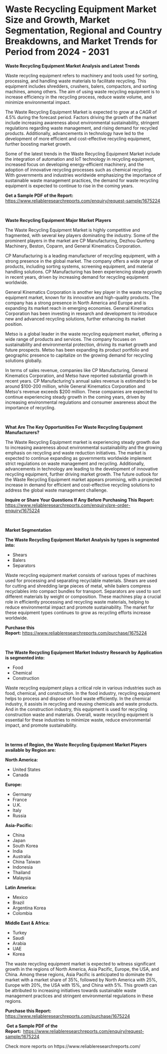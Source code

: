 <p><h1>Waste Recycling Equipment Market Size and Growth, Market Segmentation, Regional and Country Breakdowns, and Market Trends for Period from 2024 -  2031</h1></p><p><strong>Waste Recycling Equipment Market Analysis and Latest Trends</strong></p>
<p><p>Waste recycling equipment refers to machinery and tools used for sorting, processing, and handling waste materials to facilitate recycling. This equipment includes shredders, crushers, balers, compactors, and sorting machines, among others. The aim of using waste recycling equipment is to increase efficiency in the recycling process, reduce waste volume, and minimize environmental impact.</p><p>The Waste Recycling Equipment Market is expected to grow at a CAGR of 4.5% during the forecast period. Factors driving the growth of the market include increasing awareness about environmental sustainability, stringent regulations regarding waste management, and rising demand for recycled products. Additionally, advancements in technology have led to the development of more efficient and cost-effective recycling equipment, further boosting market growth.</p><p>Some of the latest trends in the Waste Recycling Equipment Market include the integration of automation and IoT technology in recycling equipment, increased focus on developing energy-efficient machinery, and the adoption of innovative recycling processes such as chemical recycling. With governments and industries worldwide emphasizing the importance of sustainable waste management practices, the demand for waste recycling equipment is expected to continue to rise in the coming years.</p></p>
<p><strong>Get a Sample PDF of the Report:&nbsp;</strong> <a href="https://www.reliableresearchreports.com/enquiry/request-sample/1675224">https://www.reliableresearchreports.com/enquiry/request-sample/1675224</a></p>
<p>&nbsp;</p>
<p><strong>Waste Recycling Equipment Major Market Players</strong></p>
<p><p>The Waste Recycling Equipment Market is highly competitive and fragmented, with several key players dominating the industry. Some of the prominent players in the market are CP Manufacturing, Dezhou Qunfeng Machinery, Beston, Coparm, and General Kinematics Corporation.</p><p>CP Manufacturing is a leading manufacturer of recycling equipment, with a strong presence in the global market. The company offers a wide range of products, including sorting systems, screening equipment, and material handling solutions. CP Manufacturing has been experiencing steady growth in recent years, driven by increasing demand for recycling equipment worldwide.</p><p>General Kinematics Corporation is another key player in the waste recycling equipment market, known for its innovative and high-quality products. The company has a strong presence in North America and Europe and is expanding its market reach in emerging economies. General Kinematics Corporation has been investing in research and development to introduce new and advanced recycling solutions, further enhancing its market position.</p><p>Metso is a global leader in the waste recycling equipment market, offering a wide range of products and services. The company focuses on sustainability and environmental protection, driving its market growth and future prospects. Metso has been expanding its product portfolio and geographic presence to capitalize on the growing demand for recycling solutions globally.</p><p>In terms of sales revenue, companies like CP Manufacturing, General Kinematics Corporation, and Metso have reported substantial growth in recent years. CP Manufacturing's annual sales revenue is estimated to be around $100-200 million, while General Kinematics Corporation and Metso's revenue exceeds $200 million. These companies are expected to continue experiencing steady growth in the coming years, driven by increasing environmental regulations and consumer awareness about the importance of recycling.</p></p>
<p>&nbsp;</p>
<p><strong>What Are The Key Opportunities For Waste Recycling Equipment Manufacturers?</strong></p>
<p><p>The Waste Recycling Equipment market is experiencing steady growth due to increasing awareness about environmental sustainability and the growing emphasis on recycling and waste reduction initiatives. The market is expected to continue expanding as governments worldwide implement strict regulations on waste management and recycling. Additionally, advancements in technology are leading to the development of innovative recycling equipment, further driving market growth. The future outlook for the Waste Recycling Equipment market appears promising, with a projected increase in demand for efficient and cost-effective recycling solutions to address the global waste management challenge.</p></p>
<p><strong>Inquire or Share Your Questions If Any Before Purchasing This Report:</strong> <a href="https://www.reliableresearchreports.com/enquiry/pre-order-enquiry/1675224">https://www.reliableresearchreports.com/enquiry/pre-order-enquiry/1675224</a></p>
<p>&nbsp;</p>
<p><strong>Market Segmentation</strong></p>
<p><strong>The Waste Recycling Equipment Market Analysis by types is segmented into:</strong></p>
<p><ul><li>Shears</li><li>Balers</li><li>Separators</li></ul></p>
<p><p>Waste recycling equipment market consists of various types of machines used for processing and separating recyclable materials. Shears are used for cutting and shredding large pieces of metal, while balers compress recyclables into compact bundles for transport. Separators are used to sort different materials by weight or composition. These machines play a crucial role in efficiently processing and recycling waste materials, helping to reduce environmental impact and promote sustainability. The market for these equipment types continues to grow as recycling efforts increase worldwide.</p></p>
<p><strong>Purchase this Report:&nbsp;</strong><a href="https://www.reliableresearchreports.com/purchase/1675224">https://www.reliableresearchreports.com/purchase/1675224</a></p>
<p>&nbsp;</p>
<p><strong>The Waste Recycling Equipment Market Industry Research by Application is segmented into:</strong></p>
<p><ul><li>Food</li><li>Chemical</li><li>Construction</li></ul></p>
<p><p>Waste recycling equipment plays a critical role in various industries such as food, chemical, and construction. In the food industry, recycling equipment helps to process and dispose of food waste efficiently. In the chemical industry, it assists in recycling and reusing chemicals and waste products. And in the construction industry, this equipment is used for recycling construction waste and materials. Overall, waste recycling equipment is essential for these industries to minimize waste, reduce environmental impact, and promote sustainability.</p></p>
<p>&nbsp;</p>
<p><strong>In terms of Region, the Waste Recycling Equipment Market Players available by Region are:</strong></p>
<p>
    <p> <strong> North America: </strong>
        <ul>
            <li>United States</li>
            <li>Canada</li>
        </ul>
        </p> 
    <p> <strong> Europe: </strong>
        <ul>
            <li>Germany</li>
            <li>France</li>
            <li>U.K.</li>
            <li>Italy</li>
            <li>Russia</li>
        </ul>
        </p> 
    <p> <strong> Asia-Pacific: </strong>
        <ul>
            <li>China</li>
            <li>Japan</li>
            <li>South Korea</li>
            <li>India</li>
            <li>Australia</li>
            <li>China Taiwan</li>
            <li>Indonesia</li>
            <li>Thailand</li>
            <li>Malaysia</li>
        </ul>
        </p> 
    <p> <strong> Latin America: </strong>
        <ul>
            <li>Mexico</li>
            <li>Brazil</li>
            <li>Argentina Korea</li>
            <li>Colombia</li>
        </ul>
        </p> 
    <p> <strong> Middle East & Africa: </strong>
        <ul>
            <li>Turkey</li>
            <li>Saudi</li>
            <li>Arabia</li>
            <li>UAE</li>
            <li>Korea</li>
        </ul>
    </p>
    </p>
<p><p>The waste recycling equipment market is expected to witness significant growth in the regions of North America, Asia Pacific, Europe, the USA, and China. Among these regions, Asia Pacific is anticipated to dominate the market with a market share of 35%, followed by North America with 25%, Europe with 20%, the USA with 15%, and China with 5%. This growth can be attributed to increasing initiatives towards sustainable waste management practices and stringent environmental regulations in these regions.</p></p>
<p><strong>Purchase this Report: </strong><a href="https://www.reliableresearchreports.com/purchase/1675224">https://www.reliableresearchreports.com/purchase/1675224</a></p>
<p>&nbsp;<strong>Get a Sample PDF of the Report:&nbsp;&nbsp;</strong><a href="https://www.reliableresearchreports.com/enquiry/request-sample/1675224">https://www.reliableresearchreports.com/enquiry/request-sample/1675224</a></p>
<p><strong></strong></p>
<p>Check more reports on https://www.reliableresearchreports.com/</p>